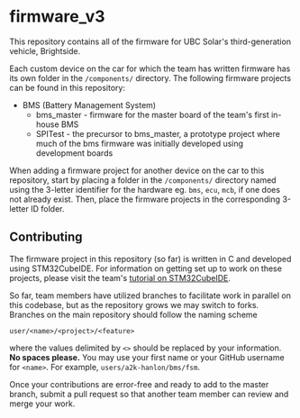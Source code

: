 # firmware_v3

This repository contains all of the firmware for UBC Solar's third-generation vehicle, Brightside.

Each custom device on the car for which the team has written firmware has its own folder in the `/components/` directory. The following firmware projects can be found in this repository:

- BMS (Battery Management System)
    - bms_master - firmware for the master board of the team's first in-house BMS
    - SPITest - the precursor to bms_master, a prototype project where much of the bms firmware was initially developed using development boards

When adding a firmware project for another device on the car to this repository, start by placing a folder in the `/components/` directory named using the 3-letter identifier for the hardware eg. `bms`, `ecu`, `mcb`, if one does not already exist. Then, place the firmware projects in the corresponding 3-letter ID folder.

## Contributing

The firmware project in this repository (so far) is written in C and developed using STM32CubeIDE.
For information on getting set up to work on these projects, please visit the team's [tutorial on STM32CubeIDE](https://sites.google.com/ubcsolar.com/project-management/tutorials/stm32cubeide).

So far, team members have utilized branches to facilitate work in parallel on this codebase, but as the repository grows we may switch to forks. Branches on the main repository should follow the naming scheme

`user/<name>/<project>/<feature>`

where the values delimited by `<>` should be replaced by your information. **No spaces please.** You may use your first name or your GitHub username for `<name>`. For example, `users/a2k-hanlon/bms/fsm`.

Once your contributions are error-free and ready to add to the master branch, submit a pull request so that another team member can review and merge your work.
